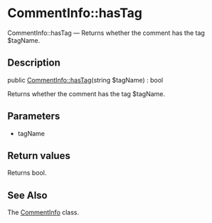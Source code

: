 CommentInfo::hasTag
================

CommentInfo::hasTag — Returns whether the comment has the tag $tagName.

Description
---------------


public [CommentInfo::hasTag](https://github.com/lingtalfi/DocTools/blob/master/doc/api/DocTools/Info/CommentInfo/hasTag.md)(string $tagName) : bool




Returns whether the comment has the tag $tagName.




Parameters
--------------


- tagName

    


Return values
----------------

Returns bool.









See Also
-----------

The [CommentInfo](https://github.com/lingtalfi/DocTools/blob/master/doc/api/DocTools/Info/CommentInfo.md) class.
